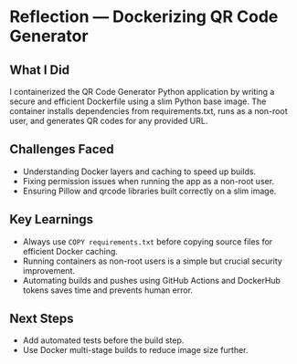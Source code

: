 # Reflection — Dockerizing QR Code Generator

## What I Did
I containerized the QR Code Generator Python application by writing a secure and efficient Dockerfile using a slim Python base image. The container installs dependencies from requirements.txt, runs as a non-root user, and generates QR codes for any provided URL.

## Challenges Faced
- Understanding Docker layers and caching to speed up builds.
- Fixing permission issues when running the app as a non-root user.
- Ensuring Pillow and qrcode libraries built correctly on a slim image.

## Key Learnings
- Always use `COPY requirements.txt` before copying source files for efficient Docker caching.
- Running containers as non-root users is a simple but crucial security improvement.
- Automating builds and pushes using GitHub Actions and DockerHub tokens saves time and prevents human error.

## Next Steps
- Add automated tests before the build step.
- Use Docker multi-stage builds to reduce image size further.
